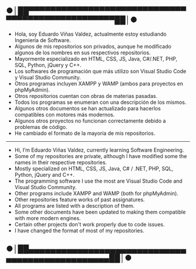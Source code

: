 ## ●│██▀▀▀▀▀▀▀▀▀▀▀▀▀▀▀▀▀▀▀▀▀▀▀▀▀▀▀▀▀▀▀▀▀▀▀▀▀▀▀▀▀▀▀▀▀▀▀▀▀██│●
- Hola, soy Eduardo Viñas Valdez, actualmente estoy estudiando Ingeniería de Software. 
- Algunos de mis repositorios son privados, aunque he modificado algunos de los nombres en sus respectivos repositorios.
- Mayormente especializado en HTML, CSS, JS, Java, C#/.NET, PHP, SQL, Python, jQuery y C++. 
- Los softwares de programación que más utilizo son Visual Studio Code y Visual Studio Community.
- Otros programas incluyen XAMPP y WAMP (ambos para proyectos en phpMyAdmin).
- Otros repositorios cuentan con obras de materias pasadas.
- Todos los programas se enumeran con una descripción de los mismos. 
- Algunos otros documentos se han actualizado para hacerlos compatibles con motores más modernos. 
- Algunos otros proyectos no funcionan correctamente debido a problemas de código. 
- He cambiado el formato de la mayoría de mis repositorios.

------------------------------------------------------------------------------------------------------------------------------

- Hi, I’m Eduardo Viñas Valdez, currently learning Software Engineering.
- Some of my repositories are private, although I have modified some the names in their respective repositories.
- Mostly specialized on HTML, CSS, JS, Java, C# / .NET, PHP, SQL, Python, jQuery and C++.
- The programming software I use the most are Visual Studio Code and Visual Studio Community.
- Other programs include XAMPP and WAMP (both for phpMyAdmin).
- Other repositories feature works of past assignatures.
- All programs are listed with a description of them.
- Some other documents have been updated to making them compatible with more modern engines.
- Certain other projects don't work properly due to code issues.
- I have changed the format of most of my repositories.
## ●│██▄▄▄▄▄▄▄▄▄▄▄▄▄▄▄▄▄▄▄▄▄▄▄▄▄▄▄▄▄▄▄▄▄▄▄▄▄▄▄▄▄▄▄▄▄▄▄▄██│●

<!--Formato de descripción de repositorios-->
<!----Notas---->
<!----Separador de las notas---->
<!----Directorio con descripcion de los programas---->
<!----Separador del directorio con descripcion de los programas---->